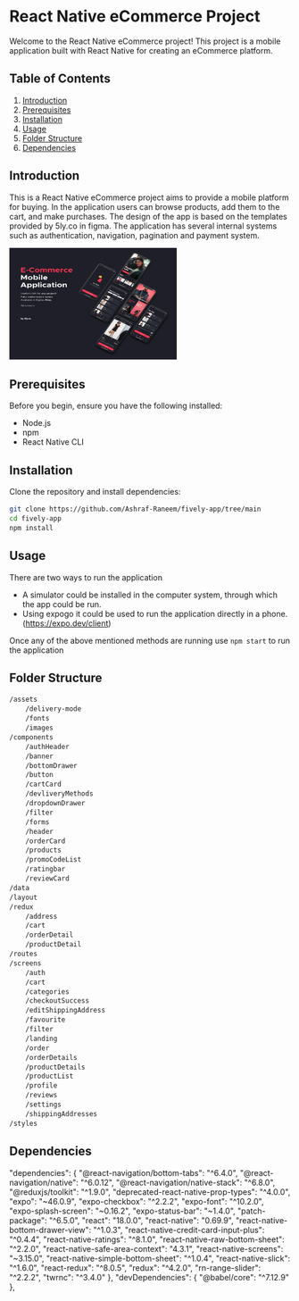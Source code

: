 # React Native eCommerce Project

Welcome to the React Native eCommerce project! This project is a mobile application built with React Native for creating an eCommerce platform.

## Table of Contents

1. [Introduction](#introduction)
2. [Prerequisites](#prerequisites)
3. [Installation](#installation)
4. [Usage](#usage)
5. [Folder Structure](#folder-structure)
6. [Dependencies](#dependencies)

## Introduction

This is a React Native eCommerce project aims to provide a mobile platform for buying. In the application users can browse products, add them to the cart, and make purchases. The design of the app is based on the templates provided by 5ly.co in figma. The application has several internal systems such as authentication, navigation, pagination and payment system.

<img src="./assets/project_cover.png" alt="Project Cover" width="300" height="200">

## Prerequisites

Before you begin, ensure you have the following installed:

-   Node.js
-   npm
-   React Native CLI

## Installation

Clone the repository and install dependencies:

```bash
git clone https://github.com/Ashraf-Raneem/fively-app/tree/main
cd fively-app
npm install
```

## Usage

There are two ways to run the application

-   A simulator could be installed in the computer system, through which the app could be run.
-   Using expogo it could be used to run the application directly in a phone. (https://expo.dev/client)

Once any of the above mentioned methods are running use `npm start` to run the application

## Folder Structure

```bash
/assets
    /delivery-mode
    /fonts
    /images
/components
    /authHeader
    /banner
    /bottomDrawer
    /button
    /cartCard
    /devliveryMethods
    /dropdownDrawer
    /filter
    /forms
    /header
    /orderCard
    /products
    /promoCodeList
    /ratingbar
    /reviewCard
/data
/layout
/redux
    /address
    /cart
    /orderDetail
    /productDetail
/routes
/screens
    /auth
    /cart
    /categories
    /checkoutSuccess
    /editShippingAddress
    /favourite
    /filter
    /landing
    /order
    /orderDetails
    /productDetails
    /productList
    /profile
    /reviews
    /settings
    /shippingAddresses
/styles
```

## Dependencies

"dependencies": {
"@react-navigation/bottom-tabs": "^6.4.0",
"@react-navigation/native": "^6.0.12",
"@react-navigation/native-stack": "^6.8.0",
"@reduxjs/toolkit": "^1.9.0",
"deprecated-react-native-prop-types": "^4.0.0",
"expo": "~46.0.9",
"expo-checkbox": "^2.2.2",
"expo-font": "^10.2.0",
"expo-splash-screen": "~0.16.2",
"expo-status-bar": "~1.4.0",
"patch-package": "^6.5.0",
"react": "18.0.0",
"react-native": "0.69.9",
"react-native-bottom-drawer-view": "^1.0.3",
"react-native-credit-card-input-plus": "^0.4.4",
"react-native-ratings": "^8.1.0",
"react-native-raw-bottom-sheet": "^2.2.0",
"react-native-safe-area-context": "4.3.1",
"react-native-screens": "~3.15.0",
"react-native-simple-bottom-sheet": "^1.0.4",
"react-native-slick": "^1.6.0",
"react-redux": "^8.0.5",
"redux": "^4.2.0",
"rn-range-slider": "^2.2.2",
"twrnc": "^3.4.0"
},
"devDependencies": {
"@babel/core": "^7.12.9"
},
